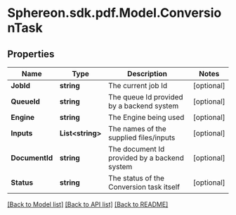 # Sphereon.sdk.pdf.Model.ConversionTask
## Properties

Name | Type | Description | Notes
------------ | ------------- | ------------- | -------------
**JobId** | **string** | The current job Id | [optional] 
**QueueId** | **string** | The queue Id provided by a backend system | [optional] 
**Engine** | **string** | The Engine being used | [optional] 
**Inputs** | **List&lt;string&gt;** | The names of the supplied files/inputs | [optional] 
**DocumentId** | **string** | The document Id provided by a backend system | [optional] 
**Status** | **string** | The status of the Conversion task itself | [optional] 

[[Back to Model list]](../README.md#documentation-for-models) [[Back to API list]](../README.md#documentation-for-api-endpoints) [[Back to README]](../README.md)

